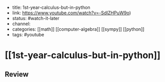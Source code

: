 - title: 1st-year-calculus-but-in-python
- link: https://www.youtube.com/watch?v=-SdIZHPuW9o)
- status: #watch-it-later
- channel:
- categories: [[math]] [[computer-algebra]] [[sympy]] [[python]]
- tags: #youtube

# [[1st-year-calculus-but-in-python]]

## Review




